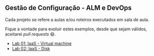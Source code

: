 ## Gestão de Configuração - ALM e DevOps

Cada projeto se refere a aulas e/ou roteiros executados em sala de aula.

Fique a vontade para evoluir estes exemplos, desde que sejam válidos, aceitarei *pull requests* 😄.

 - [Lab 01: IaaS - Virtual machine](https://github.com/josecastillolema/fiap/blob/master/net/devops/lab01-iaas-vm.md)
 - [Lab 02: IaaS - Disk](https://github.com/josecastillolema/fiap/blob/master/net/devops/lab02-iaas-disk.md)

